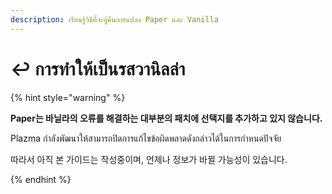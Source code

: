 ```yaml
---
description: เรียนรู้วิธีที่จะกู้คืนการแปลง Paper และ Vanilla
---
```


# ↩️ การทำให้เป็นรสวานิลล่า

{% hint style="warning" %}

**Paper는 바닐라의 오류를 해결하는 대부분의 패치에 선택지를 추가하고 있지 않습니다.**

Plazma กำลังพัฒนาให้สามารถปิดการแก้ไขข้อผิดพลาดดังกล่าวได้ในการกำหนดปัจจัย

따라서 아직 본 가이드는 작성중이며, 언제나 정보가 바뀔 가능성이 있습니다.

{% endhint %}
